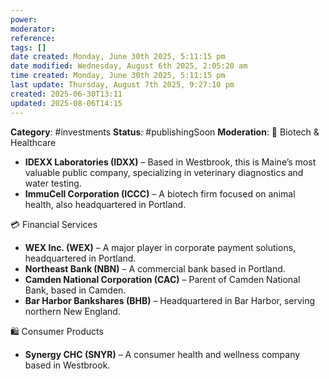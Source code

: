 ```yaml
---
power: 
moderator: 
reference: 
tags: []
date created: Monday, June 30th 2025, 5:11:15 pm
date modified: Wednesday, August 6th 2025, 2:05:20 am
time created: Monday, June 30th 2025, 5:11:15 pm
last update: Thursday, August 7th 2025, 9:27:10 pm
created: 2025-06-30T13:11
updated: 2025-08-06T14:15
---
```

**Category**: #investments
**Status**: #publishingSoon 
**Moderation**: 
🧬 Biotech & Healthcare

- **IDEXX Laboratories (IDXX)** – Based in Westbrook, this is Maine’s most valuable public company, specializing in veterinary diagnostics and water testing.
- **ImmuCell Corporation (ICCC)** – A biotech firm focused on animal health, also headquartered in Portland.

💳 Financial Services

- **WEX Inc. (WEX)** – A major player in corporate payment solutions, headquartered in Portland.
- **Northeast Bank (NBN)** – A commercial bank based in Portland.
- **Camden National Corporation (CAC)** – Parent of Camden National Bank, based in Camden.
- **Bar Harbor Bankshares (BHB)** – Headquartered in Bar Harbor, serving northern New England.

🛍️ Consumer Products

- **Synergy CHC (SNYR)** – A consumer health and wellness company based in Westbrook.